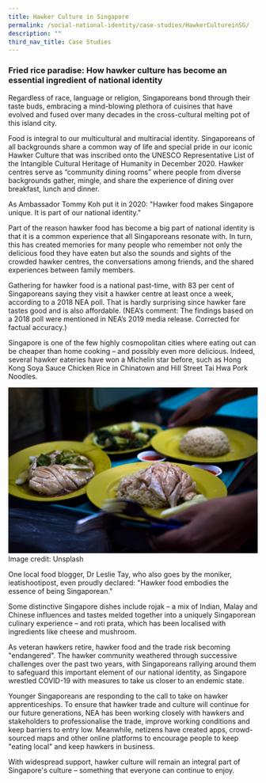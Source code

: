 ```yaml
---
title: Hawker Culture in Singapore
permalink: /social-national-identity/case-studies/HawkerCultureinSG/
description: ""
third_nav_title: Case Studies
---
```


### Fried rice paradise: How hawker culture has become an essential ingredient of national identity

Regardless of race, language or religion, Singaporeans bond through their taste buds, embracing a mind-blowing plethora of cuisines that have evolved and fused over many decades in the cross-cultural melting pot of this island city.

Food is integral to our multicultural and multiracial identity. Singaporeans of all backgrounds share a common way of life and special pride in our iconic Hawker Culture that was inscribed onto the UNESCO Representative List of the Intangible Cultural Heritage of Humanity in December 2020. Hawker centres serve as “community dining rooms” where people from diverse backgrounds gather, mingle, and share the experience of dining over breakfast, lunch and dinner.

As Ambassador Tommy Koh put it in 2020: "Hawker food makes Singapore unique. It is part of our national identity." 

Part of the reason hawker food has become a big part of national identity is that it is a common experience that all Singaporeans resonate with. In turn, this has created memories for many people who remember not only the delicious food they have eaten but also the sounds and sights of the crowded hawker centres, the conversations among friends, and the shared experiences between family members.

Gathering for hawker food is a national past-time, with 83 per cent of Singaporeans saying they visit a hawker centre at least once a week, according to a 2018 NEA poll. That is hardly surprising since hawker fare tastes good and is also affordable.  (NEA’s comment: The findings based on a 2018 poll were mentioned in NEA’s 2019 media release. Corrected for factual accuracy.)
 
Singapore is one of the few highly cosmopolitan cities where eating out can be cheaper than home cooking – and possibly even more delicious. Indeed, several hawker eateries have won a Michelin star before, such as Hong Kong Soya Sauce Chicken Rice in Chinatown and Hill Street Tai Hwa Pork Noodles. 

![Chicken Rice](/images/society/case-studies/chicken%20rice%20(credit%20-%20unsplash).jpg)
Image credit: Unsplash

One local food blogger, Dr Leslie Tay, who also goes by the moniker, ieatishootipost, even proudly declared: "Hawker food embodies the essence of being Singaporean."

Some distinctive Singapore dishes include rojak – a mix of Indian, Malay and Chinese influences and tastes melded together into a uniquely Singaporean culinary experience – and roti prata, which has been localised with ingredients like cheese and mushroom.   

As veteran hawkers retire, hawker food and the trade risk becoming "endangered". The hawker community weathered through successive challenges over the past two years, with Singaporeans rallying around them to safeguard this important element of our national identity, as Singapore wrestled COVID-19 with measures to take us closer to an endemic state.

Younger Singaporeans are responding to the call to take on hawker apprenticeships. To ensure that hawker trade and culture will continue for our future generations, NEA has been working closely with hawkers and stakeholders to professionalise the trade, improve working conditions and keep barriers to entry low.  Meanwhile, netizens have created apps, crowd-sourced maps and other online platforms to encourage people to keep "eating local" and keep hawkers in business.

With widespread support, hawker culture will remain an integral part of Singapore's culture – something that everyone can continue to enjoy.